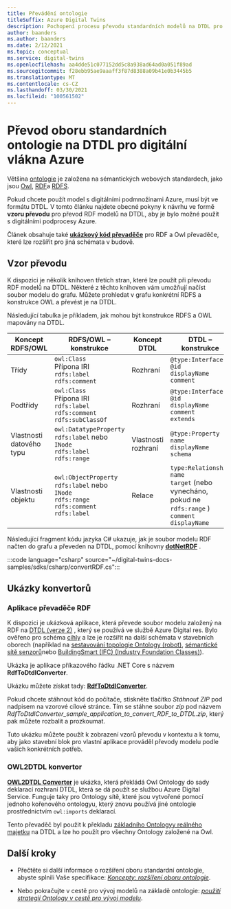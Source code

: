 ```yaml
---
title: Převádění ontologie
titleSuffix: Azure Digital Twins
description: Pochopení procesu převodu standardních modelů na DTDL pro digitální vlákna Azure
author: baanders
ms.author: baanders
ms.date: 2/12/2021
ms.topic: conceptual
ms.service: digital-twins
ms.openlocfilehash: aa4dde51c077152dd5c8a938ad64ad0a051f89ad
ms.sourcegitcommit: f28ebb95ae9aaaff3f87d8388a09b41e0b3445b5
ms.translationtype: MT
ms.contentlocale: cs-CZ
ms.lasthandoff: 03/30/2021
ms.locfileid: "100561502"
---
```

# <a name="convert-industry-standard-ontologies-to-dtdl-for-azure-digital-twins"></a>Převod oboru standardních ontologie na DTDL pro digitální vlákna Azure

Většina [ontologie](concepts-ontologies.md) je založena na sémantických webových standardech, jako jsou [Owl](https://www.w3.org/OWL/), [RDF](https://www.w3.org/2001/sw/wiki/RDF)a [RDFS](https://www.w3.org/2001/sw/wiki/RDFS). 

Pokud chcete použít model s digitálními podmnožinami Azure, musí být ve formátu DTDL. V tomto článku najdete obecné pokyny k návrhu ve formě **vzoru převodu** pro převod RDF modelů na DTDL, aby je bylo možné použít s digitálními podprocesy Azure. 

Článek obsahuje také [**ukázkový kód převaděče**](#converter-samples) pro RDF a Owl převaděče, které lze rozšířit pro jiná schémata v budově.

## <a name="conversion-pattern"></a>Vzor převodu

K dispozici je několik knihoven třetích stran, které lze použít při převodu RDF modelů na DTDL. Některé z těchto knihoven vám umožňují načíst soubor modelu do grafu. Můžete prohledat v grafu konkrétní RDFS a konstrukce OWL a převést je na DTDL.   

Následující tabulka je příkladem, jak mohou být konstrukce RDFS a OWL mapovány na DTDL. 

| Koncept RDFS/OWL | RDFS/OWL – konstrukce | Koncept DTDL | DTDL – konstrukce |
| --- | --- | --- | --- |
| Třídy | `owl:Class`<br>Přípona IRI<br>``rdfs:label``<br>``rdfs:comment`` | Rozhraní | `@type:Interface`<br>`@id`<br>`displayName`<br>`comment` 
| Podtřídy | `owl:Class`<br>Přípona IRI<br>`rdfs:label`<br>`rdfs:comment`<br>`rdfs:subClassOf` | Rozhraní | `@type:Interface`<br>`@id`<br>`displayName`<br>`comment`<br>`extends` 
| Vlastnosti datového typu | `owl:DatatypeProperty`<br>`rdfs:label` nebo `INode`<br>`rdfs:label`<br>`rdfs:range` | Vlastnosti rozhraní | `@type:Property`<br>`name`<br>`displayName`<br>`schema` 
| Vlastnosti objektu | `owl:ObjectProperty`<br>`rdfs:label` nebo `INode`<br>`rdfs:range`<br>`rdfs:comment`<br>`rdfs:label` | Relace | `type:Relationship`<br>`name`<br>`target` (nebo vynecháno, pokud ne `rdfs:range` )<br>`comment`<br>`displayName`<br>

Následující fragment kódu jazyka C# ukazuje, jak je soubor modelu RDF načten do grafu a převeden na DTDL, pomocí knihovny [**dotNetRDF**](https://www.dotnetrdf.org/) . 

:::code language="csharp" source="~/digital-twins-docs-samples/sdks/csharp/convertRDF.cs":::

## <a name="converter-samples"></a>Ukázky konvertorů

### <a name="rdf-converter-application"></a>Aplikace převaděče RDF 

K dispozici je ukázková aplikace, která převede soubor modelu založený na RDF na [DTDL (verze 2)](https://github.com/Azure/opendigitaltwins-dtdl/blob/master/DTDL/v2/dtdlv2.md) , který se používá ve službě Azure Digital res. Bylo ověřeno pro schéma [cihly](https://brickschema.org/ontology/) a lze je rozšířit na další schémata v stavebních oborech (například na [sestavování topologie Ontology (robot)](https://w3c-lbd-cg.github.io/bot/), [sémantické sítě senzorů](https://www.w3.org/TR/vocab-ssn/)nebo [BuildingSmart (IFC) (Industry Foundation Classes)](https://technical.buildingsmart.org/standards/ifc/ifc-schema-specifications/)).

Ukázka je aplikace příkazového řádku .NET Core s názvem **RdfToDtdlConverter**.

Ukázku můžete získat tady: [**RdfToDtdlConverter**](/samples/azure-samples/rdftodtdlconverter/digital-twins-model-conversion-samples/). 

Pokud chcete stáhnout kód do počítače, stiskněte tlačítko *Stáhnout ZIP* pod nadpisem na vzorové cílové stránce. Tím se stáhne soubor *zip* pod názvem *RdfToDtdlConverter_sample_application_to_convert_RDF_to_DTDL.zip*, který pak můžete rozbalit a prozkoumat.

Tuto ukázku můžete použít k zobrazení vzorů převodu v kontextu a k tomu, aby jako stavební blok pro vlastní aplikace prováděl převody modelu podle vašich konkrétních potřeb.

### <a name="owl2dtdl-converter"></a>OWL2DTDL konvertor 

[**OWL2DTDL Converter**](https://github.com/Azure/opendigitaltwins-building-tools/tree/master/OWL2DTDL) je ukázka, která překládá Owl Ontology do sady deklarací rozhraní DTDL, která se dá použít se službou Azure Digital Service. Funguje taky pro Ontology sítě, které jsou vytvořené pomocí jednoho kořenového ontologyu, který znovu používá jiné ontologie prostřednictvím `owl:imports` deklarací.

Tento převaděč byl použit k překladu [základního Ontologyy reálného majetku](https://doc.realestatecore.io/3.1/full.html) na DTDL a lze ho použít pro všechny Ontology založené na Owl.

## <a name="next-steps"></a>Další kroky 

* Přečtěte si další informace o rozšíření oboru standardní ontologie, abyste splnili Vaše specifikace: [*Koncepty: rozšíření oboru ontologie*](concepts-ontologies-extend.md).

* Nebo pokračujte v cestě pro vývoj modelů na základě ontologie: [*použití strategií Ontology v cestě pro vývoj modelu*](concepts-ontologies.md#using-ontology-strategies-in-a-model-development-path).